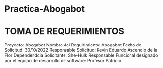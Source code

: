 # Practica-Abogabot

# TOMA DE REQUERIMIENTOS
  Proyecto: Abogabot
  Nombre del Requirimiento: Abogabot 
  Fecha de Solicitud: 30/10/2022
  Responsable Solicitud: Kevin Eduardo Ascencio de la Flor 
  Dependendcia Solicitante: She-Hulk
  Responsable Funcional designado por el equipo de desarrollo de software: Profesor Patricio
  
  

